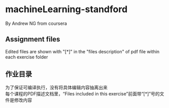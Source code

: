 # machineLearning-standford
By Andrew NG from coursera

## Assignment files
Edited files are shown with "[\*]" in the "files description" of pdf file within each exercise folder

## 作业目录
为了保证可编译执行，没有将具体编辑内容抽离出来<br>
每个课程的PDF描述文档里，“Files included in this exercise”前面带“[\*]”号的文件是修改内容
